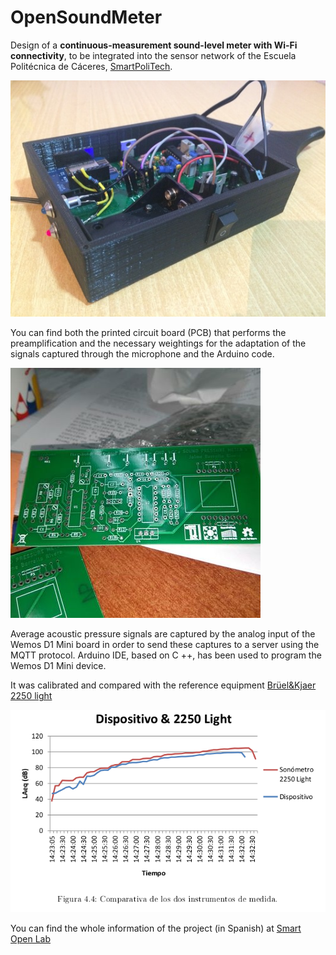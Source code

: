 # OpenSoundMeter

Design of a **continuous-measurement sound-level meter with Wi-Fi connectivity**, to be integrated into the sensor network of the Escuela Politécnica de Cáceres, [SmartPoliTech](http://smartpolitech.unex.es/).

![](https://raw.githubusercontent.com/AGordiGuerrero/OpenSoundMeter/master/photos/9.jpg)

You can find both the printed circuit board (PCB) that performs the preamplification and the necessary weightings for the adaptation of the signals captured through the microphone and the Arduino code.

![](https://raw.githubusercontent.com/AGordiGuerrero/OpenSoundMeter/master/photos/6-1.jpg)

Average acoustic pressure signals are captured by the analog input of the Wemos D1 Mini board in order to send these captures to a server using the MQTT protocol. Arduino IDE, based on C ++, has been used to program the Wemos D1 Mini device.

It was calibrated and compared with the reference equipment [Brüel&Kjaer 2250 light](https://www.bksv.com/en/products/measuring-instruments/sound-level-meter/2250-series/Type-2250-L)

![](https://raw.githubusercontent.com/AGordiGuerrero/OpenSoundMeter/master/photos/comparacion02.png)

You can find the whole information of the project (in Spanish) at [Smart Open Lab](https://www.smartopenlab.com/proyecto/diseno-de-sonometro-de-medicion-continua-con-conectividad-wi-fi-basado-en-open-source/)
